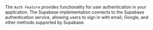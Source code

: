 The `Auth Feature` provides functionality for user authentication in your application. The Supabase implementation connects to the Supabase authentication service, allowing users to sign in with email, Google, and other methods supported by Supabase.